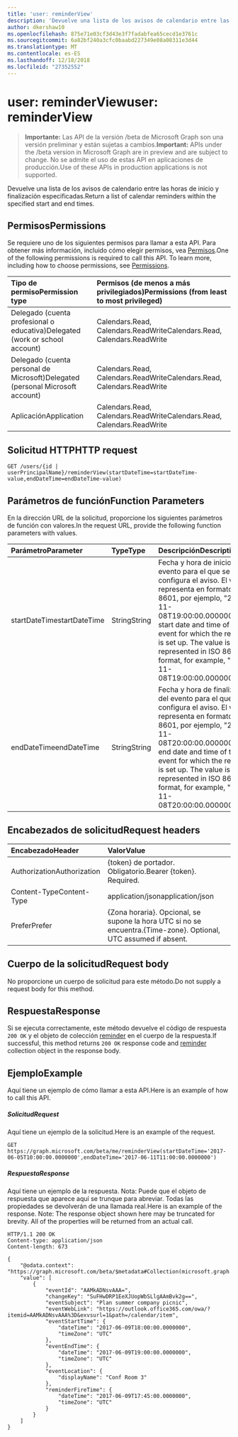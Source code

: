 ```yaml
---
title: 'user: reminderView'
description: 'Devuelve una lista de los avisos de calendario entre las horas de inicio y finalización especificadas. '
author: dkershaw10
ms.openlocfilehash: 875e71e03cf3d43e3f7fadabfea65cecd1e3761c
ms.sourcegitcommit: 6a82bf240a3cfc0baabd227349e08a08311e3d44
ms.translationtype: MT
ms.contentlocale: es-ES
ms.lasthandoff: 12/18/2018
ms.locfileid: "27352552"
---
```

# <a name="user-reminderview"></a><span data-ttu-id="4d08d-103">user: reminderView</span><span class="sxs-lookup"><span data-stu-id="4d08d-103">user: reminderView</span></span>

> <span data-ttu-id="4d08d-104">**Importante:** Las API de la versión /beta de Microsoft Graph son una versión preliminar y están sujetas a cambios.</span><span class="sxs-lookup"><span data-stu-id="4d08d-104">**Important:** APIs under the /beta version in Microsoft Graph are in preview and are subject to change.</span></span> <span data-ttu-id="4d08d-105">No se admite el uso de estas API en aplicaciones de producción.</span><span class="sxs-lookup"><span data-stu-id="4d08d-105">Use of these APIs in production applications is not supported.</span></span>

<span data-ttu-id="4d08d-106">Devuelve una lista de los avisos de calendario entre las horas de inicio y finalización especificadas.</span><span class="sxs-lookup"><span data-stu-id="4d08d-106">Return a list of calendar reminders within the specified start and end times.</span></span> 

## <a name="permissions"></a><span data-ttu-id="4d08d-107">Permisos</span><span class="sxs-lookup"><span data-stu-id="4d08d-107">Permissions</span></span>
<span data-ttu-id="4d08d-p102">Se requiere uno de los siguientes permisos para llamar a esta API. Para obtener más información, incluido cómo elegir permisos, vea [Permisos](/graph/permissions-reference).</span><span class="sxs-lookup"><span data-stu-id="4d08d-p102">One of the following permissions is required to call this API. To learn more, including how to choose permissions, see [Permissions](/graph/permissions-reference).</span></span>

|<span data-ttu-id="4d08d-110">Tipo de permiso</span><span class="sxs-lookup"><span data-stu-id="4d08d-110">Permission type</span></span>      | <span data-ttu-id="4d08d-111">Permisos (de menos a más privilegiados)</span><span class="sxs-lookup"><span data-stu-id="4d08d-111">Permissions (from least to most privileged)</span></span>              |
|:--------------------|:---------------------------------------------------------|
|<span data-ttu-id="4d08d-112">Delegado (cuenta profesional o educativa)</span><span class="sxs-lookup"><span data-stu-id="4d08d-112">Delegated (work or school account)</span></span> | <span data-ttu-id="4d08d-113">Calendars.Read, Calendars.ReadWrite</span><span class="sxs-lookup"><span data-stu-id="4d08d-113">Calendars.Read, Calendars.ReadWrite</span></span>    |
|<span data-ttu-id="4d08d-114">Delegado (cuenta personal de Microsoft)</span><span class="sxs-lookup"><span data-stu-id="4d08d-114">Delegated (personal Microsoft account)</span></span> | <span data-ttu-id="4d08d-115">Calendars.Read, Calendars.ReadWrite</span><span class="sxs-lookup"><span data-stu-id="4d08d-115">Calendars.Read, Calendars.ReadWrite</span></span>    |
|<span data-ttu-id="4d08d-116">Aplicación</span><span class="sxs-lookup"><span data-stu-id="4d08d-116">Application</span></span> | <span data-ttu-id="4d08d-117">Calendars.Read, Calendars.ReadWrite</span><span class="sxs-lookup"><span data-stu-id="4d08d-117">Calendars.Read, Calendars.ReadWrite</span></span> |

## <a name="http-request"></a><span data-ttu-id="4d08d-118">Solicitud HTTP</span><span class="sxs-lookup"><span data-stu-id="4d08d-118">HTTP request</span></span>
<!-- { "blockType": "ignored" } -->
```http
GET /users/{id | userPrincipalName}/reminderView(startDateTime=startDateTime-value,endDateTime=endDateTime-value)
```

## <a name="function-parameters"></a><span data-ttu-id="4d08d-119">Parámetros de función</span><span class="sxs-lookup"><span data-stu-id="4d08d-119">Function Parameters</span></span>
<span data-ttu-id="4d08d-120">En la dirección URL de la solicitud, proporcione los siguientes parámetros de función con valores.</span><span class="sxs-lookup"><span data-stu-id="4d08d-120">In the request URL, provide the following function parameters with values.</span></span>

| <span data-ttu-id="4d08d-121">Parámetro</span><span class="sxs-lookup"><span data-stu-id="4d08d-121">Parameter</span></span>    | <span data-ttu-id="4d08d-122">Type</span><span class="sxs-lookup"><span data-stu-id="4d08d-122">Type</span></span>   |<span data-ttu-id="4d08d-123">Descripción</span><span class="sxs-lookup"><span data-stu-id="4d08d-123">Description</span></span>|
|:---------------|:--------|:----------|
|<span data-ttu-id="4d08d-124">startDateTime</span><span class="sxs-lookup"><span data-stu-id="4d08d-124">startDateTime</span></span>|<span data-ttu-id="4d08d-125">String</span><span class="sxs-lookup"><span data-stu-id="4d08d-125">String</span></span>|<span data-ttu-id="4d08d-p103">Fecha y hora de inicio del evento para el que se configura el aviso. El valor se representa en formato ISO 8601, por ejemplo, "2015-11-08T19:00:00.0000000".</span><span class="sxs-lookup"><span data-stu-id="4d08d-p103">The start date and time of the event for which the reminder is set up. The value is represented in ISO 8601 format, for example, "2015-11-08T19:00:00.0000000".</span></span>|
|<span data-ttu-id="4d08d-128">endDateTime</span><span class="sxs-lookup"><span data-stu-id="4d08d-128">endDateTime</span></span>|<span data-ttu-id="4d08d-129">String</span><span class="sxs-lookup"><span data-stu-id="4d08d-129">String</span></span>|<span data-ttu-id="4d08d-p104">Fecha y hora de finalización del evento para el que se configura el aviso. El valor se representa en formato ISO 8601, por ejemplo, "2015-11-08T20:00:00.0000000".</span><span class="sxs-lookup"><span data-stu-id="4d08d-p104">The end date and time of the event for which the reminder is set up. The value is represented in ISO 8601 format, for example, "2015-11-08T20:00:00.0000000".</span></span>|

## <a name="request-headers"></a><span data-ttu-id="4d08d-132">Encabezados de solicitud</span><span class="sxs-lookup"><span data-stu-id="4d08d-132">Request headers</span></span>
| <span data-ttu-id="4d08d-133">Encabezado</span><span class="sxs-lookup"><span data-stu-id="4d08d-133">Header</span></span>       | <span data-ttu-id="4d08d-134">Valor</span><span class="sxs-lookup"><span data-stu-id="4d08d-134">Value</span></span>|
|:-----------|:------|
| <span data-ttu-id="4d08d-135">Authorization</span><span class="sxs-lookup"><span data-stu-id="4d08d-135">Authorization</span></span>  | <span data-ttu-id="4d08d-p105">{token} de portador. Obligatorio.</span><span class="sxs-lookup"><span data-stu-id="4d08d-p105">Bearer {token}. Required.</span></span>  |
| <span data-ttu-id="4d08d-138">Content-Type</span><span class="sxs-lookup"><span data-stu-id="4d08d-138">Content-Type</span></span>   | <span data-ttu-id="4d08d-139">application/json</span><span class="sxs-lookup"><span data-stu-id="4d08d-139">application/json</span></span> |
| <span data-ttu-id="4d08d-140">Prefer</span><span class="sxs-lookup"><span data-stu-id="4d08d-140">Prefer</span></span> | <span data-ttu-id="4d08d-p106">{Zona horaria}. Opcional, se supone la hora UTC si no se encuentra.</span><span class="sxs-lookup"><span data-stu-id="4d08d-p106">{Time-zone}. Optional, UTC assumed if absent.</span></span>|

## <a name="request-body"></a><span data-ttu-id="4d08d-143">Cuerpo de la solicitud</span><span class="sxs-lookup"><span data-stu-id="4d08d-143">Request body</span></span>
<span data-ttu-id="4d08d-144">No proporcione un cuerpo de solicitud para este método.</span><span class="sxs-lookup"><span data-stu-id="4d08d-144">Do not supply a request body for this method.</span></span>

## <a name="response"></a><span data-ttu-id="4d08d-145">Respuesta</span><span class="sxs-lookup"><span data-stu-id="4d08d-145">Response</span></span>

<span data-ttu-id="4d08d-146">Si se ejecuta correctamente, este método devuelve el código de respuesta `200 OK` y el objeto de colección [reminder](../resources/reminder.md) en el cuerpo de la respuesta.</span><span class="sxs-lookup"><span data-stu-id="4d08d-146">If successful, this method returns `200 OK` response code and [reminder](../resources/reminder.md) collection object in the response body.</span></span>

## <a name="example"></a><span data-ttu-id="4d08d-147">Ejemplo</span><span class="sxs-lookup"><span data-stu-id="4d08d-147">Example</span></span>
<span data-ttu-id="4d08d-148">Aquí tiene un ejemplo de cómo llamar a esta API.</span><span class="sxs-lookup"><span data-stu-id="4d08d-148">Here is an example of how to call this API.</span></span>
##### <a name="request"></a><span data-ttu-id="4d08d-149">Solicitud</span><span class="sxs-lookup"><span data-stu-id="4d08d-149">Request</span></span>
<span data-ttu-id="4d08d-150">Aquí tiene un ejemplo de la solicitud.</span><span class="sxs-lookup"><span data-stu-id="4d08d-150">Here is an example of the request.</span></span>
<!-- {
  "blockType": "request",
  "name": "user_reminderview"
}-->
```http
GET https://graph.microsoft.com/beta/me/reminderView(startDateTime='2017-06-05T10:00:00.0000000',endDateTime='2017-06-11T11:00:00.0000000')
```

##### <a name="response"></a><span data-ttu-id="4d08d-151">Respuesta</span><span class="sxs-lookup"><span data-stu-id="4d08d-151">Response</span></span>
<span data-ttu-id="4d08d-p107">Aquí tiene un ejemplo de la respuesta. Nota: Puede que el objeto de respuesta que aparece aquí se trunque para abreviar. Todas las propiedades se devolverán de una llamada real.</span><span class="sxs-lookup"><span data-stu-id="4d08d-p107">Here is an example of the response. Note: The response object shown here may be truncated for brevity. All of the properties will be returned from an actual call.</span></span>
<!-- {
  "blockType": "response",
  "truncated": true,
  "@odata.type": "microsoft.graph.reminder",
  "isCollection": true
} -->
```http
HTTP/1.1 200 OK
Content-type: application/json
Content-length: 673

{
    "@odata.context": "https://graph.microsoft.com/beta/$metadata#Collection(microsoft.graph.reminder)",
    "value": [
        {
            "eventId": "AAMkADNsvAAA=",
            "changeKey": "SuFHwDRP1EeXJUopWbSLlgAAmBvk2g==",
            "eventSubject": "Plan summer company picnic",
            "eventWebLink": "https://outlook.office365.com/owa/?itemid=AAMkADNsvAAA%3D&exvsurl=1&path=/calendar/item",
            "eventStartTime": {
                "dateTime": "2017-06-09T18:00:00.0000000",
                "timeZone": "UTC"
            },
            "eventEndTime": {
                "dateTime": "2017-06-09T19:00:00.0000000",
                "timeZone": "UTC"
            },
            "eventLocation": {
                "displayName": "Conf Room 3"
            },
            "reminderFireTime": {
                "dateTime": "2017-06-09T17:45:00.0000000",
                "timeZone": "UTC"
            }
        }
    ]
}
```

<!-- uuid: 8fcb5dbc-d5aa-4681-8e31-b001d5168d79
2015-10-25 14:57:30 UTC -->
<!-- {
  "type": "#page.annotation",
  "description": "user: reminderView",
  "keywords": "",
  "section": "documentation",
  "tocPath": ""
}-->
